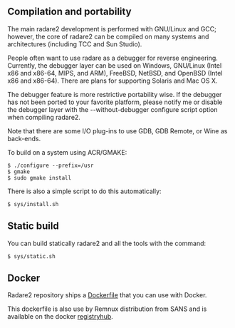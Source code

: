 ## Compilation and portability

The main radare2 development is performed with GNU/Linux and GCC; however, the core of radare2 can be compiled on many systems and architectures (including TCC and Sun Studio).

People often want to use radare as a debugger for reverse engineering. Currently, the debugger layer can be used on Windows, GNU/Linux (Intel x86 and x86-64, MIPS, and ARM), FreeBSD, NetBSD, and OpenBSD (Intel x86 and x86-64). There are plans for supporting Solaris and Mac OS X.

The debugger feature is more restrictive portability wise. If the debugger has not been ported to your favorite platform, please notify me or disable the debugger layer with the --without-debugger configure script option when compiling radare2.

Note that there are some I/O plug-ins to use GDB, GDB Remote, or Wine as back-ends.

To build on a system using ACR/GMAKE:

    $ ./configure --prefix=/usr
    $ gmake
    $ sudo gmake install
    
There is also a simple script to do this automatically:

    $ sys/install.sh

## Static build

You can build statically radare2 and all the tools with the command:

    $ sys/static.sh

## Docker

Radare2 repository ships a [Dockerfile](https://github.com/radare/radare2/blob/master/doc/Dockerfile) that you can use with Docker.

This dockerfile is also use by Remnux distribution from SANS and is available on the docker [registryhub](https://registry.hub.docker.com/u/remnux/radare2/).